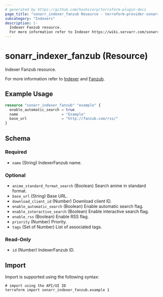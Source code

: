 ```yaml
---
# generated by https://github.com/hashicorp/terraform-plugin-docs
page_title: "sonarr_indexer_fanzub Resource - terraform-provider-sonarr"
subcategory: "Indexers"
description: |-
  Indexer Fanzub resource.
  For more information refer to Indexer https://wiki.servarr.com/sonarr/settings#indexers and Fanzub https://wiki.servarr.com/sonarr/supported#fanzub.
---
```


# sonarr_indexer_fanzub (Resource)

<!-- subcategory:Indexers -->Indexer Fanzub resource.
For more information refer to [Indexer](https://wiki.servarr.com/sonarr/settings#indexers) and [Fanzub](https://wiki.servarr.com/sonarr/supported#fanzub).

## Example Usage

```terraform
resource "sonarr_indexer_fanzub" "example" {
  enable_automatic_search = true
  name                    = "Example"
  base_url                = "http://fanzub.com/rss/"
}
```

<!-- schema generated by tfplugindocs -->
## Schema

### Required

- `name` (String) IndexerFanzub name.

### Optional

- `anime_standard_format_search` (Boolean) Search anime in standard format.
- `base_url` (String) Base URL.
- `download_client_id` (Number) Download client ID.
- `enable_automatic_search` (Boolean) Enable automatic search flag.
- `enable_interactive_search` (Boolean) Enable interactive search flag.
- `enable_rss` (Boolean) Enable RSS flag.
- `priority` (Number) Priority.
- `tags` (Set of Number) List of associated tags.

### Read-Only

- `id` (Number) IndexerFanzub ID.

## Import

Import is supported using the following syntax:

```shell
# import using the API/UI ID
terraform import sonarr_indexer_fanzub.example 1
```
